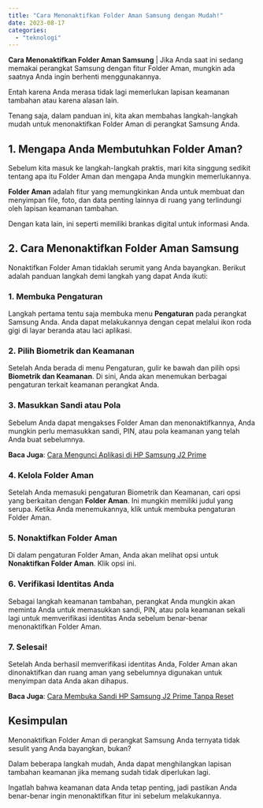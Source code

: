 ```yaml
---
title: "Cara Menonaktifkan Folder Aman Samsung dengan Mudah!"
date: 2023-08-17
categories: 
  - "teknologi"
---
```


**Cara Menonaktifkan Folder Aman Samsung** | Jika Anda saat ini sedang memakai perangkat Samsung dengan fitur Folder Aman, mungkin ada saatnya Anda ingin berhenti menggunakannya.

Entah karena Anda merasa tidak lagi memerlukan lapisan keamanan tambahan atau karena alasan lain.

Tenang saja, dalam panduan ini, kita akan membahas langkah-langkah mudah untuk menonaktifkan Folder Aman di perangkat Samsung Anda.

## **1\. Mengapa Anda Membutuhkan Folder Aman?**

Sebelum kita masuk ke langkah-langkah praktis, mari kita singgung sedikit tentang apa itu Folder Aman dan mengapa Anda mungkin memerlukannya.

**Folder Aman** adalah fitur yang memungkinkan Anda untuk membuat dan menyimpan file, foto, dan data penting lainnya di ruang yang terlindungi oleh lapisan keamanan tambahan.

Dengan kata lain, ini seperti memiliki brankas digital untuk informasi Anda.

## **2\. Cara Menonaktifkan Folder Aman Samsung**

Nonaktifkan Folder Aman tidaklah serumit yang Anda bayangkan. Berikut adalah panduan langkah demi langkah yang dapat Anda ikuti:

### **1\. Membuka Pengaturan**

Langkah pertama tentu saja membuka menu **Pengaturan** pada perangkat Samsung Anda. Anda dapat melakukannya dengan cepat melalui ikon roda gigi di layar beranda atau laci aplikasi.

### **2\. Pilih Biometrik dan Keamanan**

Setelah Anda berada di menu Pengaturan, gulir ke bawah dan pilih opsi **Biometrik dan Keamanan**. Di sini, Anda akan menemukan berbagai pengaturan terkait keamanan perangkat Anda.

### **3\. Masukkan Sandi atau Pola**

Sebelum Anda dapat mengakses Folder Aman dan menonaktifkannya, Anda mungkin perlu memasukkan sandi, PIN, atau pola keamanan yang telah Anda buat sebelumnya.

**Baca Juga**: [Cara Mengunci Aplikasi di HP Samsung J2 Prime](https://ajiekusumadhany.com/cara-mengunci-aplikasi-di-hp-samsung-j2-prime/)

### **4\. Kelola Folder Aman**

Setelah Anda memasuki pengaturan Biometrik dan Keamanan, cari opsi yang berkaitan dengan **Folder Aman**. Ini mungkin memiliki judul yang serupa. Ketika Anda menemukannya, klik untuk membuka pengaturan Folder Aman.

### **5\. Nonaktifkan Folder Aman**

Di dalam pengaturan Folder Aman, Anda akan melihat opsi untuk **Nonaktifkan Folder Aman**. Klik opsi ini.

### **6\. Verifikasi Identitas Anda**

Sebagai langkah keamanan tambahan, perangkat Anda mungkin akan meminta Anda untuk memasukkan sandi, PIN, atau pola keamanan sekali lagi untuk memverifikasi identitas Anda sebelum benar-benar menonaktifkan Folder Aman.

### **7\. Selesai!**

Setelah Anda berhasil memverifikasi identitas Anda, Folder Aman akan dinonaktifkan dan ruang aman yang sebelumnya digunakan untuk menyimpan data Anda akan dihapus.

**Baca Juga**: [Cara Membuka Sandi HP Samsung J2 Prime Tanpa Reset](https://ajiekusumadhany.com/cara-membuka-sandi-hp-samsung-j2-prime-tanpa-reset/)

## **Kesimpulan**

Menonaktifkan Folder Aman di perangkat Samsung Anda ternyata tidak sesulit yang Anda bayangkan, bukan?

Dalam beberapa langkah mudah, Anda dapat menghilangkan lapisan tambahan keamanan jika memang sudah tidak diperlukan lagi.

Ingatlah bahwa keamanan data Anda tetap penting, jadi pastikan Anda benar-benar ingin menonaktifkan fitur ini sebelum melakukannya.
